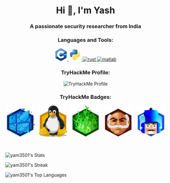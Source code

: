 <h1 align="center">Hi 👋, I'm Yash</h1>
<h3 align="center">A passionate security researcher from India</h3>

<h3 align="center">Languages and Tools:</h3>
<p align="center"> <a href="https://cplusplus.com/" target="_blank" rel="noreferrer"> <img src="https://raw.githubusercontent.com/devicons/devicon/master/icons/cplusplus/cplusplus-original.svg" alt="cplusplus" width="40" height="40"/> </a> <a href="https://www.python.org" target="_blank" rel="noreferrer"> <img src="https://raw.githubusercontent.com/devicons/devicon/master/icons/python/python-original.svg" alt="python" width="40" height="40"/> </a> <a href="https://www.rust-lang.org/" target="_blank" rel="noreferrer"> <img src="https://raw.githubusercontent.com/rust-lang-ru/rust-www/refs/heads/master/favicon.ico" alt="rust" width="40" height="40"/> </a>  <a href="https://www.mathworks.com/products/matlab.html" target="_blank" rel="noreferrer"> <img src="https://img.icons8.com/?size=100&id=r5Y16PcDkoWI&format=png&color=000000" alt="matlab" width="40" height="40"/> </a> </p>

<h3 align="center">TryHackMe Profile:</h3>
<p align="center">
  <img src="https://tryhackme-badges.s3.amazonaws.com/M4LWhere.png" alt="TryHackMe Profile" width="300px" />
</p>

<h3 align="center">TryHackMe Badges:</h3>
<div style='display:flex; align-items:center; gap: 10px;' align='center'>
  <img src="https://github.com/yam3501/yam3501/blob/main/badges/blue.svg" width="100px" height="100px" />
  <img src="https://github.com/yam3501/yam3501/blob/main/badges/linux.svg" width="100px" height="100px" />
  <img src="https://github.com/yam3501/yam3501/blob/main/badges/streak7.svg" width="100px" height="100px" />
  <img src="https://github.com/yam3501/yam3501/blob/main/badges/mrrobot.svg" width="100px" height="100px" />
  <img src="https://github.com/yam3501/yam3501/blob/main/badges/adventofcyber5.svg" width="100px" height="100px" />
</div>

<br>
<br>

![yam3501's Stats](https://github-readme-stats.vercel.app/api?username=yam3501&theme=vue-dark&show_icons=true&hide_border=true&count_private=true)

![yam3501's Streak](https://github-readme-streak-stats.herokuapp.com/?user=yam3501&theme=vue-dark&hide_border=true)

![yam3501's Top Languages](https://github-readme-stats.vercel.app/api/top-langs/?username=yam3501&theme=vue-dark&show_icons=true&hide_border=true&layout=compact)

<br>
